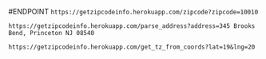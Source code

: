 #ENDPOINT
`https://getzipcodeinfo.herokuapp.com/zipcode?zipcode=10010`

`https://getzipcodeinfo.herokuapp.com/parse_address?address=345 Brooks Bend, Princeton NJ 08540`

`https://getzipcodeinfo.herokuapp.com/get_tz_from_coords?lat=19&lng=20`
